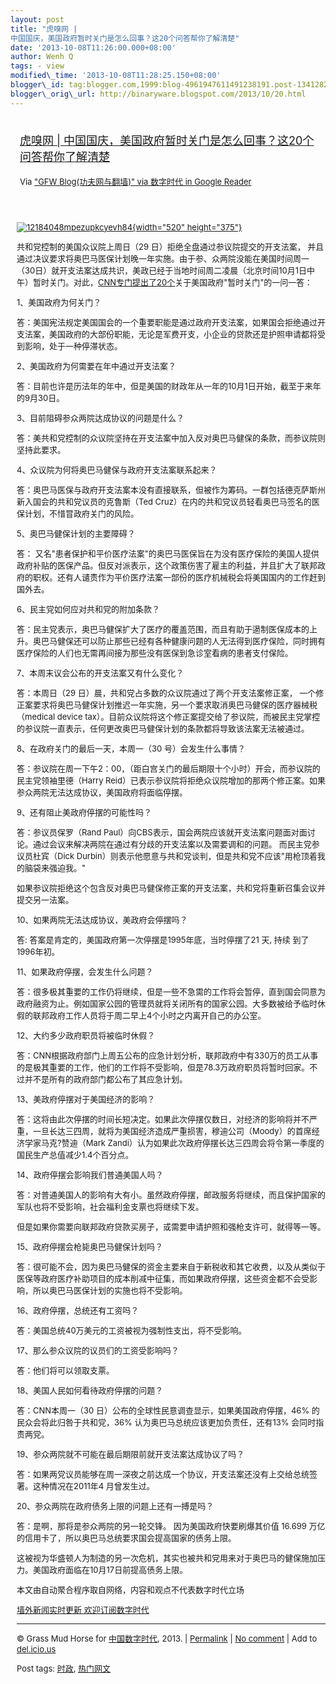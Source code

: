 ```yaml
--- 
layout: post 
title: "虎嗅网 |
中国国庆，美国政府暂时关门是怎么回事？这20个问答帮你了解清楚" 
date: '2013-10-08T11:26:00.000+08:00' 
author: Wenh Q
tags: - view
modified\_time: '2013-10-08T11:28:25.150+08:00' 
blogger\_id: tag:blogger.com,1999:blog-4961947611491238191.post-1341282209539810357
blogger\_orig\_url: http://binaryware.blogspot.com/2013/10/20.html
---
```

<div style="margin: 10px; padding: 5px;">

<div style="font-size: 18px;">

[虎嗅网 |
中国国庆，美国政府暂时关门是怎么回事？这20个问答帮你了解清楚](http://feedproxy.google.com/~r/chinagfwblog/~3/wmYEzQ-eZrA/)

</div>

<div style="font-size: 13px;">

Via ["GFW Blog(功夫网与翻墙)" via 数字时代 in Google
Reader](https://www.blogger.com/blogger.g?blogID=4961947611491238191&pli=1)

</div>

</div>

<div style="font-size: 13px; padding: 15px 0 10px 10px;">

[![12184048mpezupkcyevh84](http://chinadigitaltimes.net/chinese/files/2013/10/12184048mpezupkcyevh84.png){width="520"
height="375"}](http://chinadigitaltimes.net/chinese/files/2013/10/12184048mpezupkcyevh84.png)

共和党控制的美国众议院上周日（29 日）拒绝全盘通过参议院提交的开支法案，
并且通过决议要求将奥巴马医保计划晚一年实施。由于参、众两院没能在美国时间周一（30日）就开支法案达成共识，美政已经于当地时间周二凌晨（北京时间10月1日中午）暂时关门。对此，[CNN专门提出了20个](http://edition.cnn.com/2013/09/30/politics/government-shutdown-up-to-speed/)关于美国政府"暂时关门"的一问一答：

1、美国政府为何关门？

答：美国宪法规定美国国会的一个重要职能是通过政府开支法案，如果国会拒绝通过开支法案，美国政府的大部份职能，无论是军费开支，小企业的贷款还是护照申请都将受到影响，处于一种停滞状态。

2、美国政府为何需要在年中通过开支法案？

答：目前也许是历法年的年中，但是美国的财政年从一年的10月1日开始，截至于来年的9月30日。

3、目前阻碍参众两院达成协议的问题是什么？

答：美共和党控制的众议院坚持在开支法案中加入反对奥巴马健保的条款，而参议院则坚持此要求。

4、众议院为何将奥巴马健保与政府开支法案联系起来？

答：奥巴马医保与政府开支法案本没有直接联系，但被作为筹码。一群包括德克萨斯州新入国会的共和党议员的克鲁斯（Ted
Cruz）在内的共和党议员轻看奥巴马签名的医保计划，不惜冒政府关门的风险。

5、奥巴马健保计划的主要障碍？

答：
又名"患者保护和平价医疗法案"的奥巴马医保旨在为没有医疗保险的美国人提供政府补贴的医保产品。但反对派表示，这个政策伤害了雇主的利益，并且扩大了联邦政府的职权。还有人谴责作为平价医疗法案一部份的医疗机械税会将美国国内的工作赶到国外去。

6、民主党如何应对共和党的附加条款？

答：民主党表示，奥巴马健保扩大了医疗的覆盖范围，而且有助于遏制医保成本的上升。奥巴马健保还可以防止那些已经有各种健康问题的人无法得到医疗保险，同时拥有医疗保险的人们也无需再间接为那些没有医保到急诊室看病的患者支付保险。

7、本周末议会公布的开支法案又有什么变化？

答：本周日（29 日）晨，共和党占多数的众议院通过了两个开支法案修正案，
一个修正案要求将奥巴马健保计划推迟一年实施，另一个要求取消奥巴马健保的医疗器械税（medical
device
tax）。目前众议院将这个修正案提交给了参议院，而被民主党掌控的参议院一直表示，任何更改奥巴马健保计划的条款都将导致该法案无法被通过。

8、在政府关门的最后一天，本周一（30 号）会发生什么事情？

答：参议院在周一下午2：00，（距白宫关门的最后期限十个小时）开会，而参议院的民主党领袖里德（Harry
Reid）已表示参议院将拒绝众议院增加的那两个修正案。如果参众两院无法达成协议，美国政府将面临停摆。

9、还有阻止美政府停摆的可能性吗？

答：参议员保罗（Rand
Paul）向CBS表示，国会两院应该就开支法案问题面对面讨论。通过会议来解决两院在通过有分歧的开支法案以及需要调和的问题。
而民主党参议员杜宾（Dick
Durbin）则表示他愿意与共和党谈判，但是共和党不应该"用枪顶着我的脑袋来强迫我。"

如果参议院拒绝这个包含反对奥巴马健保修正案的开支法案，共和党将重新召集会议并提交另一法案。

10、如果两院无法达成协议，美政府会停摆吗？

答: 答案是肯定的，美国政府第一次停摆是1995年底，当时停摆了21 天, 持续
到了 1996年初。

11、如果政府停摆，会发生什么问题？

答：很多极其重要的工作仍将继续，但是一些不急需的工作将会暂停，直到国会同意为政府融资为止。例如国家公园的管理员就将关闭所有的国家公园。大多数被给予临时休假的联邦政府工作人员将于周二早上4个小时之内离开自己的办公室。

12、大约多少政府职员将被临时休假？

答：CNN根据政府部门上周五公布的应急计划分析，联邦政府中有330万的员工从事的是极其重要的工作，他们的工作将不受影响，但是78.3万政府职员将暂时回家。不过并不是所有的政府部门都公布了其应急计划。

13、美政府停摆对于美国经济的影响？

答：这将由此次停摆的时间长短决定。如果此次停摆仅数日，对经济的影响将并不严重，一旦长达三四周，就将为美国经济造成严重损害，穆迪公司（Moody）的首席经济学家马克?赞迪（Mark
Zandi）认为如果此次政府停摆长达三四周会将令第一季度的国民生产总值减少1.4个百分点。

14、政府停摆会影响我们普通美国人吗？

答：对普通美国人的影响有大有小。虽然政府停摆，邮政服务将继续，而且保护国家的军队也将不受影响，社会福利金支票也将继续下发。

但是如果你需要向联邦政府贷款买房子，或需要申请护照和强枪支许可，就得等一等。

15、政府停摆会枪毙奥巴马健保计划吗？

答：很可能不会，因为奥巴马健保的资金主要来自于新税收和其它收费，以及从类似于医保等政府医疗补助项目的成本削减中征集，而如果政府停摆，这些资金都不会受影响，所以奥巴马医保计划的实施也将不受影响。

16、政府停摆，总统还有工资吗？

答：美国总统40万美元的工资被视为强制性支出，将不受影响。

17、那么参众议院的议员们的工资受影响吗？

答：他们将可以领取支票。

18、美国人民如何看待政府停摆的问题？

答：CNN本周一（30 日）公布的全球性民意调查显示，如果美国政府停摆，46%
的民众会将此归咎于共和党，36% 认为奥巴马总统应该更加负责任，还有13%
会同时指责两党。

19、参众两院就不可能在最后期限前就开支法案达成协议了吗？

答：如果两党议员能够在周一深夜之前达成一个协议，开支法案还没有上交给总统签署。这种情况在2011年4
月曾发生过。

20、参众两院在政府债务上限的问题上还有一搏是吗？

答：是啊，那将是参众两院的另一轮交锋。 因为美国政府快要刷爆其价值 16.699
万亿的信用卡了，所以奥巴马总统要求国会提高国家的债务上限。

这被视为华盛顿人为制造的另一次危机，其实也被共和党用来对于奥巴马的健保施加压力。美国政府面临在10月17日前提高债务上限。

本文由自动聚合程序取自网络，内容和观点不代表数字时代立场

[墙外新闻实时更新 欢迎订阅数字时代](http://eepurl.com/mstlf)




------------------------------------------------------------------------

© Grass Mud Horse for
[中国数字时代](http://chinadigitaltimes.net/chinese), 2013. |
[Permalink](http://chinadigitaltimes.net/chinese/2013/10/%E8%99%8E%E5%97%85%E7%BD%91-%E4%B8%AD%E5%9B%BD%E5%9B%BD%E5%BA%86%EF%BC%8C%E7%BE%8E%E5%9B%BD%E6%94%BF%E5%BA%9C%E6%9A%82%E6%97%B6%E5%85%B3%E9%97%A8%E6%98%AF%E6%80%8E%E4%B9%88%E5%9B%9E%E4%BA%8B/)
| [No
comment](http://chinadigitaltimes.net/chinese/2013/10/%E8%99%8E%E5%97%85%E7%BD%91-%E4%B8%AD%E5%9B%BD%E5%9B%BD%E5%BA%86%EF%BC%8C%E7%BE%8E%E5%9B%BD%E6%94%BF%E5%BA%9C%E6%9A%82%E6%97%B6%E5%85%B3%E9%97%A8%E6%98%AF%E6%80%8E%E4%B9%88%E5%9B%9E%E4%BA%8B/#comments)
| Add to
[del.icio.us](http://del.icio.us/post?url=http://chinadigitaltimes.net/chinese/2013/10/%E8%99%8E%E5%97%85%E7%BD%91-%E4%B8%AD%E5%9B%BD%E5%9B%BD%E5%BA%86%EF%BC%8C%E7%BE%8E%E5%9B%BD%E6%94%BF%E5%BA%9C%E6%9A%82%E6%97%B6%E5%85%B3%E9%97%A8%E6%98%AF%E6%80%8E%E4%B9%88%E5%9B%9E%E4%BA%8B/&title=%E8%99%8E%E5%97%85%E7%BD%91%20%7C%20%E4%B8%AD%E5%9B%BD%E5%9B%BD%E5%BA%86%EF%BC%8C%E7%BE%8E%E5%9B%BD%E6%94%BF%E5%BA%9C%E6%9A%82%E6%97%B6%E5%85%B3%E9%97%A8%E6%98%AF%E6%80%8E%E4%B9%88%E5%9B%9E%E4%BA%8B%EF%BC%9F%E8%BF%9920%E4%B8%AA%E9%97%AE%E7%AD%94%E5%B8%AE%E4%BD%A0%E4%BA%86%E8%A7%A3%E6%B8%85%E6%A5%9A)

Post tags:
[时政](http://chinadigitaltimes.net/chinese/tag/%E6%97%B6%E6%94%BF/?category=10466),
[热门网文](http://chinadigitaltimes.net/chinese/tag/%E7%83%AD%E9%97%A8%E7%BD%91%E6%96%87/?category=10466)

</div>
